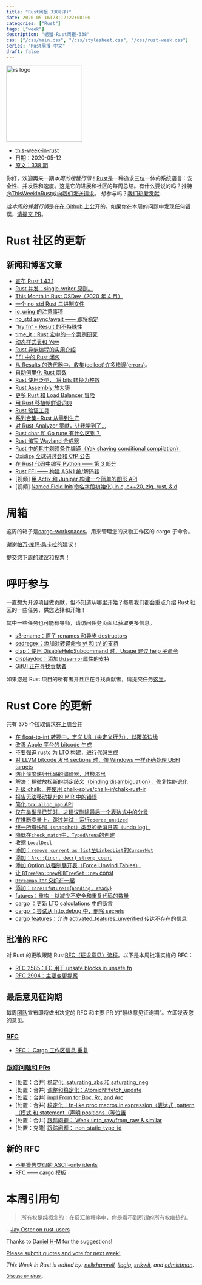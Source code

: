 ```yaml
---
title: "Rust周报 338(译)"
date: 2020-05-16T23:12:22+08:00
categories: ["Rust"]
tags: ["week"]
description: "螃蟹-Rust周报-338"
css: ["/css/main.css", "/css/stylesheet.css", "/css/rust-week.css"]
series: "Rust周报-中文"
draft: false
---
```


<img src="https://www.rust-lang.org/static/images/rust-logo-blk.svg" alt="rs logo" class="medium-zoom-image" style="
    width: 200px;
    background: white;
">

- [this-week-in-rust](https://this-week-in-rust.org)
- 日期：2020-05-12
- [原文：338 期](https://this-week-in-rust.org/blog/2020/05/12/this-week-in-rust-338/)

你好，欢迎再来一期*本周的螃蟹行情*！[Rust](http://rust-lang.org)是一种追求三位一体的系统语言：安全性、并发性和速度。这是它的进展和社区的每周总结。有什么要说的吗？推特[@ThisWeekInRust](https://twitter.com/ThisWeekInRust)或[向我们发送请求](https://github.com/cmr/this-week-in-rust)。 想参与吗？[我们热爱贡献](https://github.com/rust-lang/rust/blob/master/CONTRIBUTING.md).

*这本周的螃蟹行情*是在[在 Github 上](https://github.com/cmr/this-week-in-rust)公开的。如果你在本周的问题中发现任何错误，[请提交 PR](https://github.com/cmr/this-week-in-rust/pulls)。

# Rust 社区的更新

## 新闻和博客文章

- [宣布 Rust 1.43.1](https://blog.rust-lang.org/2020/05/07/Rust.1.43.1.html)
- [Rust 并发：single-writer 原则。](https://medium.com/@polyglot_factotum/rust-concurrency-the-single-writer-principle-applied-aada2cdc6fb0?source=friends_link&sk=cafc8dcf8babf4ec95b1b62ccde7e54b)
- [This Month in Rust OSDev（2020 年 4 月）](https://rust-osdev.com/this-month/2020-04/)
- [一个 no_std Rust 二进制文件](https://fasterthanli.me/blog/2020/a-no-std-rust-binary/)
- [io_uring 的注意事项](https://boats.gitlab.io/blog/post/io-uring/)
- [no_std async/await —— 即将稳定](https://ferrous-systems.com/blog/stable-async-on-embedded/)
- [“try fn” - Result 的不特殊性](https://dev.to/cad97/try-fn-without-special-casing-result-4m5b)
- [time_it：Rust 宏中的一个案例研究](https://notes.iveselov.info/programming/time_it-a-case-study-in-rust-macros)
- [动态样式表和 Yew](https://conradludgate.com/posts/yew-css/)
- [Rust 异步编程的实用介绍](http://jamesmcm.github.io/blog/2020/05/06/a-practical-introduction-to-async-programming-in-rust/#en)
- [FFI 中的 Rust 闭包](http://adventures.michaelfbryan.com/posts/rust-closures-in-ffi/)
- [从 Results 的迭代器中，收集(collect)许多错误(errors)](https://tarquin-the-brave.github.io/blog/posts/collecting-all-the-errors/)。
- [自动何里化 Rust 函数](https://peppe.rs/posts/auto-currying_rust_functions/)
- [Rust 使用泛型， 将 bits 转换为整数](https://dev.to/citizen_stig/converting-bits-to-integers-in-rust-using-generics-2nfg)
- [Rust Assembly 放大镜](https://www.justanotherdot.com/posts/magnifying-glasses-for-rust-assembly.html)
- [更多 Rust 和 Load Balancer 冒险](https://medium.com/@bparli/more-rust-and-load-balancer-adventures-fad07f4fb095)
- [用 Rust 移植朝鲜语词典](https://digitalnk.com/blog/2020/05/08/porting-north-korean-dictionaries-with-rust/)
- [Rust 验证工具](https://alastairreid.github.io/rust-verification-tools/)
- [系列合集- Rust 从零到生产](https://www.lpalmieri.com/posts/2020-05-10-announcement-zero-to-production-in-rust/)
- [对 Rust-Analyzer 贡献，让我学到了...](https://dev.to/bnjjj/what-i-learned-contributing-to-rust-analyzer-4c7e)
- [Rust char 和 Go rune 有什么区别？](https://www.christianfscott.com/rust-chars-vs-go-runes/)
- [Rust 编写 Wayland 合成器](https://wiki.alopex.li/WritingAWaylandCompositorInRust)
- [Rust 中的耗牛剃须条件编译（Yak shaving conditional compilation）](https://bitshifter.github.io/2020/05/07/conditional-compilation-in-rust/)
- [Oxidize 全球研讨会和 CfP 公告](https://ferrous-systems.com/blog/oxidize-global-workshop-and-cfp-announcement/)
- [在 Rust 代码中编写 Python —— 第 3 部分](https://blog.m-ou.se/writing-python-inside-rust-3/)
- [Rust FFI —— 构建 ASN1 编/解码器](https://sjames.github.io/articles/2020-04-26-rust-ffi-asn1-codec/)
- \[视频] [用 Actix 和 Juniper 构建一个简单的图形 API](https://youtu.be/7v7ERnrC4fo)
- \[视频] [Named Field Init(命名字段初始化) in c, c++20, zig, rust, & d](https://www.youtube.com/watch?v=c-NyXKbqmQc)

# 周箱

这周的箱子是[cargo-workspaces](https://github.com/pksunkara/cargo-workspaces)，用来管理您的货物工作区的 cargo 子命令。

谢谢[帕万·库玛·桑卡拉](https://users.rust-lang.org/t/crate-of-the-week/2704/768)的建议！

[提交您下周的建议和投票][submit_crate]！

[submit_crate]: https://users.rust-lang.org/t/crate-of-the-week/2704

# 呼吁参与

一直想为开源项目做贡献，但不知道从哪里开始？每周我们都会重点介绍 Rust 社区的一些任务，供您选择和开始！

其中一些任务也可能有导师，请访问任务页面以获取更多信息。

- [s3rename：原子 renames 和异步 destructors](https://github.com/jamesmcm/s3rename/issues/16)
- [sedregex：添加对转译命令 y/ 和 tr/ 的支持](https://gitlab.com/mexus/sedregex/-/issues/4)
- [clap：使用 DisableHelpSubcommand 时，Usage 建议 help 子命令](https://github.com/clap-rs/clap/issues/1463)
- [displaydoc：添加`thiserror`属性的支持](https://github.com/yaahc/displaydoc/issues/15)
- [GitUI 正在寻找贡献者](https://github.com/extrawurst/gitui/issues)

如果您是 Rust 项目的所有者并且正在寻找贡献者，请提交任务[这里][guidelines]。

[guidelines]: https://users.rust-lang.org/t/twir-call-for-participation/4821

# Rust Core 的更新

共有 375 个拉取请求[在上周合并][merged]

[merged]: https://github.com/search?q=is%3Apr+org%3Arust-lang+is%3Amerged+merged%3A2020-05-04..2020-05-11

- [在 float-to-int 转换中，定义 UB（未定义行为），以覆盖边缘](https://github.com/rust-lang/rust/pull/71269)
- [改善 Apple 平台的 bitcode 生成](https://github.com/rust-lang/rust/pull/71970)
- [不要强迫 rustc 为 LTO 构建，进行代码生成](https://github.com/rust-lang/cargo/pull/8192)
- [对 LLVM bitcode 发出 sections 时，像 Windows 一样正确处理 UEFI targets](https://github.com/rust-lang/rust/pull/71881)
- [防止深度递归代码的编译器，堆栈溢出](https://github.com/rust-lang/rust/pull/55617)
- [解决：稍微放松新的绑定歧义（binding disambiguation），修复性能退化](https://github.com/rust-lang/rust/pull/71846)
- [升级 chalk，并使用 chalk-solve/chalk-ir/chalk-rust-ir](https://github.com/rust-lang/rust/pull/69406)
- [报告无法移动提升的 MIR 中的错误](https://github.com/rust-lang/rust/pull/71587)
- [简化 `tcx.alloc_map` API](https://github.com/rust-lang/rust/pull/71508)
- [仅在类型是已知时，才建议删除最后一个表达式中的分号](https://github.com/rust-lang/rust/pull/71894)
- [在推断变量上，跳过尝试 - 运行`coerce_unsized`](https://github.com/rust-lang/rust/pull/69530)
- [统一所有快照（snapshot）类型的撤消日志（undo log）](https://github.com/rust-lang/rust/pull/69464)
- [降低在`check_match`中，`TypedArena`的创建](https://github.com/rust-lang/rust/pull/71975)
- [收缩 `LocalDecl`](https://github.com/rust-lang/rust/pull/71942)
- [添加：`remove_current_as_list`至`LinkedList`的`CursorMut`](https://github.com/rust-lang/rust/pull/71878)
- [添加：`Arc::`{`incr`，`decr`}`_strong_count`](https://github.com/rust-lang/rust/pull/70733)
- [添加 Option 以强制展开表（Force Unwind Tables）](https://github.com/rust-lang/rust/pull/69984)
- [让 `BTreeMap::new`和`BTreeSet::new` const](https://github.com/rust-lang/rust/pull/71839)
- [`Btreemap` iter 交织在一起](https://github.com/rust-lang/rust/pull/71510)
- [添加：`core::future::`{`pending`，`ready`}](https://github.com/rust-lang/rust/pull/70834)
- [futures：重构 - 以减少不安全和重复代码的数量](https://github.com/rust-lang/futures-rs/pull/2128)
- [cargo ：更新 LTO calculations 中的断言](https://github.com/rust-lang/cargo/pull/8226)
- [cargo ：尝试从 http.debug 中，删除 secrets](https://github.com/rust-lang/cargo/pull/8222)
- [cargo features：允许 activated_features_unverified 传达不存在的信息](https://github.com/rust-lang/cargo/pull/8194)

## 批准的 RFC

对 Rust 的更改跟随 Rust[RFC（征求意见）流程](https://github.com/rust-lang/rfcs#rust-rfcs)。以下是本周批准实施的 RFC：

- [RFC 2585：FC 用于 unsafe blocks in unsafe fn](https://github.com/rust-lang/rfcs/pull/2585)
- [RFC 2904：主要变更提案](https://github.com/rust-lang/rfcs/pull/2904)

## 最后意见征询期

每周[团队](https://www.rust-lang.org/team.html)宣布即将做出决定的 RFC 和主要 PR 的“最终意见征询期”。立即发表您的意见。

### [RFC](https://github.com/rust-lang/rfcs/labels/final-comment-period)

- [RFC： Cargo 工作区信息 重复](https://github.com/rust-lang/rfcs/pull/2906)

### [跟踪问题和 PRs](https://github.com/rust-lang/rust/labels/final-comment-period)

- \[处置：合并] [稳定化: saturating_abs 和 saturating_neg](https://github.com/rust-lang/rust/pull/71886)
- \[处置：合并] [调整和稳定化：AtomicN::fetch_update](https://github.com/rust-lang/rust/pull/71843)
- \[处置：合并] [impl From<Cow> for Box, Rc, and Arc](https://github.com/rust-lang/rust/pull/71447)
- \[处置：合并] [稳定化：fn-like proc macros in expression（表达式, pattern（模式 和 statement（声明 positions（等位置](https://github.com/rust-lang/rust/pull/68717)
- \[处置：合并] [跟踪问题： Weak::into_raw/from_raw & similar](https://github.com/rust-lang/rust/issues/60728)
- \[处置：克隆] [跟踪问题： non_static_type_id](https://github.com/rust-lang/rust/issues/41875)

## 新的 RFC

- [不要警告类似的 ASCII-only idents](https://github.com/rust-lang/rfcs/pull/2923)
- [RFC —— cargo 模板](https://github.com/rust-lang/rfcs/pull/2922)

# 本周引用句

> 所有权是纯概念的：在反汇编程序中，你是看不到所谓的所有权痕迹的。

– [Jay Oster on rust-users](https://users.rust-lang.org/t/what-is-the-formal-definition-of-ownership/41984/7)

Thanks to [Daniel H-M](https://users.rust-lang.org/t/twir-quote-of-the-week/328/868) for the suggestions!

[Please submit quotes and vote for next week!](https://users.rust-lang.org/t/twir-quote-of-the-week/328)

_This Week in Rust is edited by: [nellshamrell](https://github.com/nellshamrell), [llogiq](https://github.com/llogiq), [srikwit](https://github.com/srikwit), and [cdmistman](https://github.com/cdmistman)._

<small>[Discuss on r/rust](https://www.reddit.com/r/rust/comments/gikfuy/this_week_in_rust_338/).</small>
